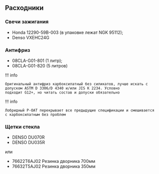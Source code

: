 ## Расходники

### Свечи зажигания

- Honda 12290-59B-003 (в упаковке лежат NGK 95112);
- Denso VXEHC24G

### Антифриз

- 08CLA-G01-801 (1 литр);
- 08CLA-G01-820 (5 литров)

!!! info

    Оригинальный антифриз карбоксилатный без силикатов, лучше искать с допуском ASTM D 3306/D 4340 и/или JIS K 2234. Условно
    подходит G12+, но читать состав и допуски обязательно

!!! info

    Лобридный P-OAT перекрывает все предыдущие спецификации и смешивается с карбоксилатным без проблем

### Щетки стекла

- DENSO DU070R
- DENSO DU035R

или

- 76622T6AJ02 Резинка дворника 700мм
- 76632T5AJ02 Резинка дворника 350мм
